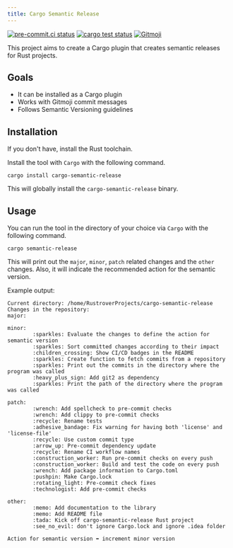 ```yaml
---
title: Cargo Semantic Release
---
```


[![pre-commit.ci status](https://github.com/8-bit-hunters/cargo-semantic-release/actions/workflows/pre_commit_checks.yml/badge.svg)](https://github.com/8-bit-hunters/cargo-semantic-release/actions/workflows/pre_commit_checks.yml)
[![cargo test status](https://github.com/8-bit-hunters/cargo-semantic-release/actions/workflows/tests.yml/badge.svg)](https://github.com/8-bit-hunters/cargo-semantic-release/actions/workflows/tests.yml)
[![Gitmoji](https://img.shields.io/badge/gitmoji-%20😜%20😍-FFDD67.svg?style=flat-square)](https://gitmoji.dev)

This project aims to create a Cargo plugin that creates semantic releases for Rust projects.

## Goals

- It can be installed as a Cargo plugin
- Works with Gitmoji commit messages
- Follows Semantic Versioning guidelines

## Installation

If you don't have, install the Rust toolchain.

Install the tool with `Cargo` with the following command.

```shell
cargo install cargo-semantic-release
```

This will globally install the `cargo-semantic-release` binary.

## Usage

You can run the tool in the directory of your choice via `Cargo` with the following command.

```shell
cargo semantic-release
```

This will print out the `major`, `minor`, `patch` related changes and the `other` changes.
Also, it will indicate the recommended action for the semantic version.

Example output:
```
Current directory: /home/RustroverProjects/cargo-semantic-release
Changes in the repository:
major:

minor:
        :sparkles: Evaluate the changes to define the action for semantic version
        :sparkles: Sort committed changes according to their impact
        :children_crossing: Show CI/CD badges in the README
        :sparkles: Create function to fetch commits from a repository
        :sparkles: Print out the commits in the directory where the program was called
        :heavy_plus_sign: Add git2 as dependency
        :sparkles: Print the path of the directory where the program was called

patch:
        :wrench: Add spellcheck to pre-commit checks
        :wrench: Add clippy to pre-commit checks
        :recycle: Rename tests
        :adhesive_bandage: Fix warning for having both 'license' and 'license-file'
        :recycle: Use custom commit type
        :arrow_up: Pre-commit dependency update
        :recycle: Rename CI workflow names
        :construction_worker: Run pre-commit checks on every push
        :construction_worker: Build and test the code on every push
        :wrench: Add package information to Cargo.toml
        :pushpin: Make Cargo.lock
        :rotating_light: Pre-commit check fixes
        :technologist: Add pre-commit checks

other:
        :memo: Add documentation to the library
        :memo: Add README file
        :tada: Kick off cargo-semantic-release Rust project
        :see_no_evil: don't ignore Cargo.lock and ignore .idea folder

Action for semantic version ➡️ increment minor version
```
